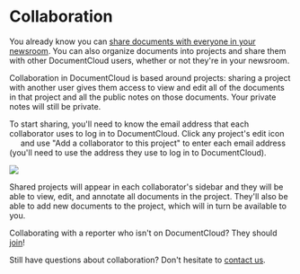 # Collaboration

You already know you can <a href="/help/privacy#access">share documents with everyone in your newsroom</a>. You can also organize documents into projects and share them with other DocumentCloud users, whether or not they're in your newsroom. 

Collaboration in DocumentCloud is based around projects: sharing a project with another user gives them access to view and edit all of the documents in that project and all the public notes on those documents. Your private notes will still be private. 

To start sharing, you'll need to know the email address that each collaborator uses to log in to DocumentCloud. Click any project's edit icon <span class="icon edit_glyph" style="padding-left:16px;position:relative;top: -2px;">&#65279;</span> and use "Add a collaborator to this project" to enter each email address (you'll need to use the address they use to log in to DocumentCloud). 

<img src="/images/help/show_collaborator.png" class="full_line" />

Shared projects will appear in each collaborator's sidebar and they will be able to view, edit, and annotate all documents in the project. They'll also be able to add new documents to the project, which will in turn be available to you.

Collaborating with a reporter who isn't on DocumentCloud? They should <a href="/contact">join</a>!

Still have questions about collaboration? Don't hesitate to [contact us][].

[contact us]: javascript:dc.ui.Dialog.contact()

